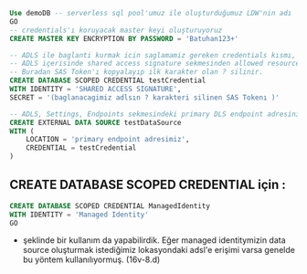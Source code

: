 ```sql
Use demoDB -- serverless sql pool'umuz ile oluşturduğumuz LDW'nin adı
GO
-- credentials'ı koruyacak master keyi oluşturuyoruz
CREATE MASTER KEY ENCRYPTION BY PASSWORD = 'Batuhan123+'

-- ADLS ile baglanti kurmak icin saglamamiz gereken credentials kısmı, 
-- ADLS içerisinde shared access signature sekmesinden allowed resource typesta bulunan tikleri işaretleyerek izin verip Generate SAS demeliyiz.
-- Buradan SAS Token'ı kopyalayıp ilk karakter olan ? silinir.
CREATE DATABASE SCOPED CREDENTIAL testCredential
WITH IDENTITY = 'SHARED ACCESS SIGNATURE',
SECRET = '(baglanacagimiz adlsın ? karakteri silinen SAS Tokenı )'

-- ADLS, Settings, Endpoints sekmesindeki primary DLS endpoint adresini kopyalariz
CREATE EXTERNAL DATA SOURCE testDataSource 
WITH (
    LOCATION = 'primary endpoint adresimiz',
    CREDENTIAL = testCredential
)
```
## CREATE DATABASE SCOPED CREDENTIAL için :
```sql
CREATE DATABASE SCOPED CREDENTIAL ManagedIdentity
WITH IDENTITY = 'Managed Identity'
GO
```
- şeklinde bir kullanım da yapabilirdik. Eğer managed identitymizin data source oluşturmak istediğimiz lokasyondaki adsl'e erişimi varsa genelde bu yöntem kullanılıyormuş. (16v-8.d)
